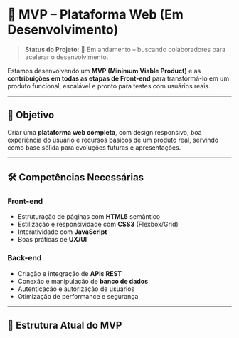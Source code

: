 # 🚀 MVP – Plataforma Web (Em Desenvolvimento)

> **Status do Projeto:** 🚧 Em andamento – buscando colaboradores para acelerar o desenvolvimento.

Estamos desenvolvendo um **MVP (Minimum Viable Product)** e as  **contribuições em todas as etapas de Front-end** para transformá-lo em um produto funcional, escalável e pronto para testes com usuários reais.

---

## 🎯 Objetivo

Criar uma **plataforma web completa**, com design responsivo, boa experiência do usuário e recursos básicos de um produto real, servindo como base sólida para evoluções futuras e apresentações.

---

## 🛠️ Competências Necessárias

### **Front-end**
- Estruturação de páginas com **HTML5** semântico
- Estilização e responsividade com **CSS3** (Flexbox/Grid)
- Interatividade com **JavaScript**
- Boas práticas de **UX/UI**

### **Back-end**
- Criação e integração de **APIs REST**
- Conexão e manipulação de **banco de dados**
- Autenticação e autorização de usuários
- Otimização de performance e segurança

---

## 📂 Estrutura Atual do MVP
